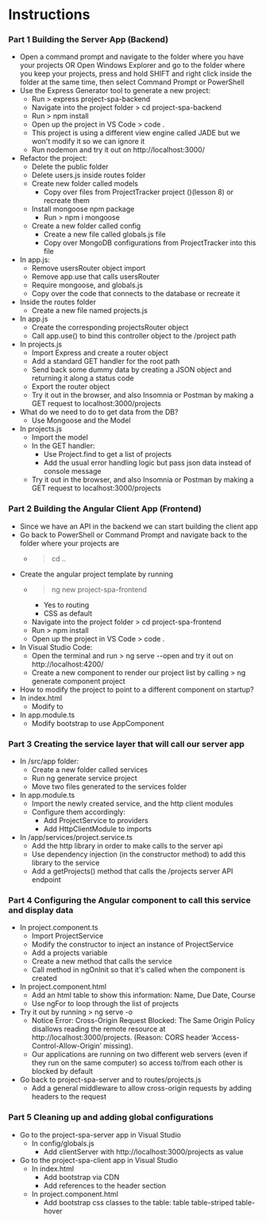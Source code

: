# Instructions

### Part 1 Building the Server App (Backend)

- Open a command prompt and navigate to the folder where you have your projects OR Open Windows Explorer and go to the folder where you keep your projects, press and hold SHIFT and right click inside the folder at the same time, then select Command Prompt or PowerShell
- Use the Express Generator tool to generate a new project:
    - Run > express project-spa-backend
    - Navigate into the project folder > cd project-spa-backend
    - Run > npm install
    - Open up the project in VS Code > code .
    - This project is using a different view engine called JADE but we won't modify it so we can ignore it
    - Run nodemon and try it out on http://localhost:3000/
- Refactor the project:
    - Delete the public folder
    - Delete users.js inside routes folder
    - Create new folder called models
        - Copy over files from ProjectTracker project  ()(lesson 8) or recreate them
    - Install mongoose npm package
        - Run > npm i mongoose
    - Create a new folder called config
        - Create a new file called globals.js file
        - Copy over MongoDB configurations from ProjectTracker into this file
- In app.js:
    - Remove usersRouter object import
    - Remove app.use that calls usersRouter
    - Require mongoose, and globals.js
    - Copy over the code that connects to the database or recreate it
- Inside the routes folder
    - Create a new file named projects.js
- In app.js
    - Create the corresponding projectsRouter object
    - Call app.use() to bind this controller object to the /project path
- In projects.js
    - Import Express and create a router object
    - Add a standard GET handler for the root path
    - Send back some dummy data by creating a JSON object and returning it along a status code
    - Export the router object
    - Try it out in the browser, and also Insomnia or Postman by making a GET request to localhost:3000/projects
- What do we need to do to get data from the DB?
    - Use Mongoose and the Model
- In projects.js
    - Import the model
    - In the GET handler: 
        - Use Project.find to get a list of projects
        - Add the usual error handling logic but pass json data instead of console message
    - Try it out in the browser, and also Insomnia or Postman by making a GET request to localhost:3000/projects

### Part 2 Building the Angular Client App (Frontend)

-  Since we have an API in the backend we can start building the client app
- Go back to PowerShell or Command Prompt and navigate back to the folder where your projects are
    - > cd ..
- Create the angular project template by running
    - > ng new project-spa-frontend
        - Yes to routing
        - CSS as default
    - Navigate into the project folder > cd project-spa-frontend
    - Run > npm install
    - Open up the project in VS Code > code .
- In Visual Studio Code:
    - Open the terminal and run > ng serve --open and try it out on http://localhost:4200/
    - Create a new component to render our project list by calling > ng generate component project
- How to modify the project to point to a different component on startup?
- In index.html
    - Modify <app-root> to <app-project>
- In app.module.ts
    - Modify bootstrap to use AppComponent
    
### Part 3 Creating the service layer that will call our server app

- In /src/app folder:
    - Create a new folder called services
    - Run ng generate service project
    - Move two files generated to the services folder
- In app.module.ts
    - Import the newly created service, and the http client modules
    - Configure them accordingly:
        - Add ProjectService to providers
        - Add HttpClientModule to imports
- In /app/services/project.service.ts
    - Add the http library in order to make calls to the server api
    - Use dependency injection (in the constructor method) to add this library to the service
    - Add a getProjects() method that calls the /projects server API endpoint

### Part 4 Configuring the Angular component to call this service and display data

- In project.component.ts
    - Import ProjectService
    - Modify the constructor to inject an instance of ProjectService
    - Add a projects variable
    - Create a new method that calls the service
    - Call method in ngOnInit so that it's called when the component is created
- In project.component.html
    - Add an html table to show this information: Name, Due Date, Course
    - Use ngFor to loop through the list of projects
- Try it out by running > ng serve -o
    - Notice Error:  Cross-Origin Request Blocked: The Same Origin Policy disallows reading the remote resource at http://localhost:3000/projects. (Reason: CORS header ‘Access-Control-Allow-Origin’ missing).
    - Our applications are running on two different web servers (even if they run on the same computer) so access to/from each other is blocked by default
- Go back to project-spa-server and to routes/projects.js
    - Add a general middleware to allow cross-origin requests by adding headers to the request

### Part 5 Cleaning up and adding global configurations

- Go to the project-spa-server app in Visual Studio
    - In config/globals.js
        - Add clientServer with http://localhost:3000/projects as value
- Go to the project-spa-client app in Visual Studio 
    - In index.html
        - Add bootstrap via CDN
        - Add references to the header section
    - In project.component.html
        - Add bootstrap css classes to the table: table table-striped table-hover